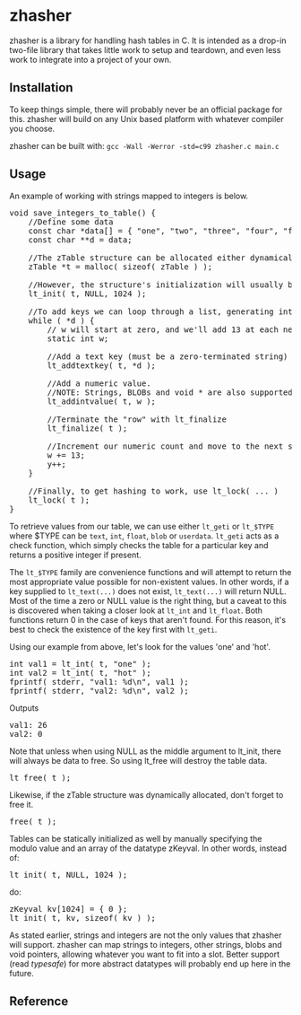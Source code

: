 # zhasher

zhasher is a library for handling hash tables in C.  It is intended as a drop-in two-file library that takes little work to setup and teardown, and even less work to integrate into a project of your own.


## Installation

To keep things simple, there will probably never be an official package for this.  zhasher will build on any Unix based platform with whatever compiler you choose.

zhasher can be built with: 
	`gcc -Wall -Werror -std=c99 zhasher.c main.c`


## Usage

An example of working with strings mapped to integers is below.

<pre>
void save_integers_to_table() {
	//Define some data
	const char *data[] = { "one", "two", "three", "four", "five" };
	const char **d = data;
 
	//The zTable structure can be allocated either dynamically or statically
	zTable *t = malloc( sizeof( zTable ) );

	//However, the structure's initialization will usually be dynamic.
	lt_init( t, NULL, 1024 );

	//To add keys we can loop through a list, generating integers along the way.
	while ( *d ) {
		// w will start at zero, and we'll add 13 at each new iteration
		static int w;
	
		//Add a text key (must be a zero-terminated string)
		lt_addtextkey( t, *d );

		//Add a numeric value.  
		//NOTE: Strings, BLOBs and void * are also supported via other functions.
		lt_addintvalue( t, w );
		
		//Terminate the "row" with lt_finalize
		lt_finalize( t );

		//Increment our numeric count and move to the next string in **d	
		w += 13;
		y++;
	}

	//Finally, to get hashing to work, use lt_lock( ... )
	lt_lock( t );
}
</pre>


To retrieve values from our table, we can use either `lt_geti` or `lt_$TYPE` where $TYPE can be `text`, `int`, `float`, `blob` or `userdata`.  `lt_geti` acts as a check function, which simply checks the table for a particular key and returns a positive integer if present.   

The `lt_$TYPE` family are convenience functions and will attempt to return the most appropriate value possible for non-existent values. In other words, if a key supplied to `lt_text(...)` does not exist, `lt_text(...)` will return NULL.  Most of the time a zero or NULL value is the right thing, but a caveat to this is discovered when taking a closer look at `lt_int` and `lt_float`.  Both functions return 0 in the case of keys that aren't found.   For this reason, it's best to check the existence of the key first with `lt_geti`.

Using our example from above, let's look for the values 'one' and 'hot'.

<pre>
int val1 = lt_int( t, "one" );
int val2 = lt_int( t, "hot" );
fprintf( stderr, "val1: %d\n", val1 );
fprintf( stderr, "val2: %d\n", val2 );
</pre>

Outputs
<pre>
val1: 26 
val2: 0 
</pre>

Note that unless when using NULL as the middle argument to lt_init, there will always be data to free.  So using lt_free will destroy the table data.
<pre>
lt_free( t );
</pre>

Likewise, if the zTable structure was dynamically allocated, don't forget to free it.
<pre>
free( t );
</pre>

Tables can be statically initialized as well by manually specifying the modulo value and an array of the datatype zKeyval.  In other words, instead of:
<pre>
lt_init( t, NULL, 1024 );
</pre>

do:
<pre>
zKeyval kv[1024] = { 0 };
lt_init( t, kv, sizeof( kv ) );
</pre>

As stated earlier, strings and integers are not the only values that zhasher will support. zhasher can map strings to integers, other strings, blobs and void pointers, allowing whatever you want to fit into a slot.   Better support (read <i>typesafe</i>) for more abstract datatypes will probably end up here in the future. 



## Reference

